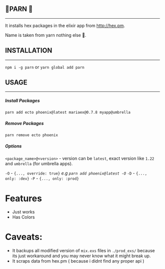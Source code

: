 ## 🖖PARN 🖖
___

It installs hex packages in the elixir app from http://hex.pm.

Name is taken from yarn nothing else 👅.

## INSTALLATION 
___

  `npm i -g parn` 
  or 
  `yarn global add parn`
  
## USAGE
___

##### Install Packages
`parn add ecto phoenix@latest mariaex@0.7.8 myapp@umbrella`

##### Remove Packages

`parn remove ecto phoenix`


##### Options

`<package_name>@<version>` - version can be `latest`, exact version like `1.22` and `umbrella` (for umbrella apps).


`-O` - `{..., override: true}` *e.g `parn add phoenix@latest -O`*
`-D` - `{..., only: :dev}`
`-P` - `{..., only: :prod}`

# Features
- Just works 
- Has Colors
# Caveats:
- It backups all modified version of `mix.exs` files in `./prod_exs/` because its just workaround and you may never know what it might break up. 
- It scraps data from hex.pm ( because i didnt find any proper api )

